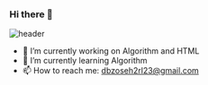 ### Hi there 👋

<!--
**dbzoseh2rl/dbzoseh2rl** is a ✨ _special_ ✨ repository because its `README.md` (this file) appears on your GitHub profile.

Here are some ideas to get you started:
- 😄 Pronouns: ...
- ⚡ Fun fact: ...
- 👯 I’m looking to collaborate on ...
- 🤔 I’m looking for help with ...
- 💬 Ask me about ...
-->

![header](https://capsule-render.vercel.app/api?type=waving&color=#42564F&height=300&section=header&text=Do&nbsp;Kyung&nbsp;Lee&fontSize=90)

- 🔭 I’m currently working on Algorithm and HTML
- 🌱 I’m currently learning Algorithm
- 📫 How to reach me: dbzoseh2rl23@gmail.com

